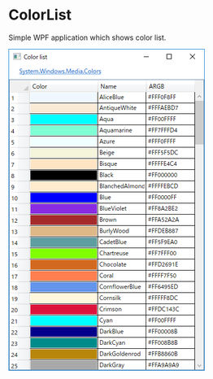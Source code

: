 # ColorList
Simple WPF application which shows color list.

![Sample](./images/MainFormSample.png)

